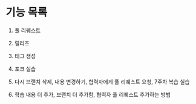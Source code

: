 # 기능 목록
1. 풀 리퀘스트
2. 릴리즈
3. 태그 생성
4. 포크 실습

5. 다시 브랜치 삭제, 내용 변경하기, 협력자에게 풀 리퀘스트 요청, 7주차 복습 실습

6. 학습 내용 더 추가, 브랜치 더 추가함, 협력자 풀 리퀘스트 추가하는 방법

